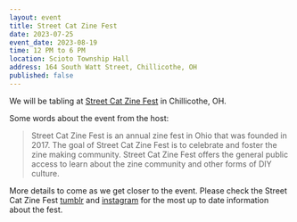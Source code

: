 ```yaml
---
layout: event
title: Street Cat Zine Fest
date: 2023-07-25
event_date: 2023-08-19
time: 12 PM to 6 PM
location: Scioto Township Hall
address: 164 South Watt Street, Chillicothe, OH
published: false
---
```


We will be tabling at [Street Cat Zine Fest](https://streetcatzinefest.org/) in Chillicothe, OH.

Some words about the event from the host:

> Street Cat Zine Fest is an annual zine fest in Ohio that was founded in 2017.
> The goal of Street Cat Zine Fest is to celebrate and foster the zine making community. Street Cat Zine Fest offers the general public access to learn about the zine community and other forms of DIY culture.

<!--more-->

More details to come as we get closer to the event. Please check the Street Cat Zine Fest [tumblr](https://streetcatzinefest.org/) and [instagram](https://www.instagram.com/strtcatzinefest/) for the most up to date information about the fest.
